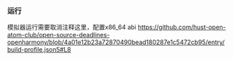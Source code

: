 

### 运行
模拟器运行需要取消注释这里，配置x86_64 abi
https://github.com/hust-open-atom-club/open-source-deadlines-openharmony/blob/4a01e12b23a72870490bead180287e1c5472cb95/entry/build-profile.json5#L8
